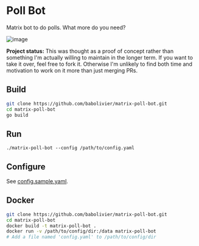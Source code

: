 # Poll Bot

Matrix bot to do polls. What more do you need?

![image](https://user-images.githubusercontent.com/5547783/60209177-029b8e80-9852-11e9-8aee-c91d7ccaaec1.png)

**Project status:** This was thought as a proof of concept rather than something I'm actually willing to maintain in the longer term. If you want to take it over, feel free to fork it. Otherwise I'm unlikely to find both time and motivation to work on it more than just merging PRs.

## Build

```bash
git clone https://github.com/babolivier/matrix-poll-bot.git
cd matrix-poll-bot
go build
```

## Run

```
./matrix-poll-bot --config /path/to/config.yaml
```

## Configure

See [config.sample.yaml](/config.sample.yaml).

## Docker

```bash
git clone https://github.com/babolivier/matrix-poll-bot.git
cd matrix-poll-bot
docker build -t matrix-poll-bot .
docker run -v /path/to/config/dir:/data matrix-poll-bot
# Add a file named 'config.yaml' to /path/to/config/dir
```
